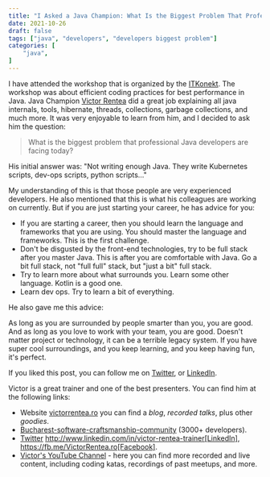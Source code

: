 ```yaml
---
title: "I Asked a Java Champion: What Is the Biggest Problem That Professional Java Developers Are Facing Today?"
date: 2021-10-26
draft: false
tags: ["java", "developers", "developers biggest problem"]
categories: [
    "java",
]
---
```


I have attended the workshop that is organized by the [ITKonekt](https://itkonekt.com/en/). The workshop was about efficient coding practices for best performance in Java. Java Champion [Victor Rentea](https://victorrentea.ro/) did a great job explaining all java internals, tools, hibernate, threads, collections, garbage collections, and much more. It was very enjoyable to learn from him, and I decided to ask him the question:

> What is the biggest problem that professional Java developers are facing today?

His initial answer was: "Not writing enough Java. They write Kubernetes scripts, dev-ops scripts, python scripts…"

My understanding of this is that those people are very experienced developers. He also mentioned that this is what his colleagues are working on currently. But if you are just starting your career, he has advice for you:

* If you are starting a career, then you should learn the language and frameworks that you are using. You should master the language and frameworks. This is the first challenge.
* Don't be disgusted by the front-end technologies, try to be full stack after you master Java. This is after you are comfortable with Java. Go a bit full stack, not "full full" stack, but "just a bit" full stack.
* Try to learn more about what surrounds you. Learn some other language. Kotlin is a good one.
* Learn dev ops. Try to learn a bit of everything.

He also gave me this advice:

As long as you are surrounded by people smarter than you, you are good. And as long as you love to work with your team, you are good. Doesn't matter project or technology, it can be a terrible legacy system. If you have super cool surroundings, and you keep learning, and you keep having fun, it's perfect.

If you liked this post, you can follow me on [Twitter](https://twitter.com/mare_milenkovic), or [LinkedIn](https://www.linkedin.com/in/marko-milenkovic-48320b59/).

Victor is a great trainer and one of the best presenters. You can find him at the following links:

* Website [victorrentea.ro](http://victorrentea.ro/) you can find a *blog*, *recorded talks*, plus other *goodies*.
* [Bucharest-software-craftsmanship-community](https://www.meetup.com/bucharest-software-craftsmanship-community/) (3000+ developers).
* [Twitter](https://twitter.com/victorrentea) http://www.linkedin.com/in/victor-rentea-trainer[LinkedIn], https://fb.me/VictorRentea.ro[Facebook].
* [Victor's YouTube Channel](https://youtube.com/vrentea) - here you can find more recorded and live content, including coding katas, recordings of past meetups, and more.